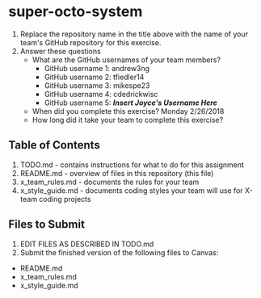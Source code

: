 # super-octo-system

1. Replace the repository name in the title above with the name of your team's GitHub repository for this exercise.
2. Answer these questions
   * What are the GitHub usernames of your team members?
       * GitHub username 1: andrew3ng
       * GitHub username 2: tfiedler14
       * GitHub username 3: mikespe23
       * GitHub username 4: cdedrickwisc
       * GitHub username 5: _**Insert Joyce's Username Here**_
   * When did you complete this exercise? Monday 2/26/2018
   * How long did it take your team to complete this exercise?  

## Table of Contents

1. TODO.md - contains instructions for what to do for this assignment
2. README.md - overview of files in this repository (this file)
3. x_team_rules.md - documents the rules for your team
4. x_style_guide.md - documents coding styles your team will use for X-team coding projects

## Files to Submit

1. EDIT FILES AS DESCRIBED IN TODO.md
2. Submit the finished version of the following files to Canvas:

* README.md
* x_team_rules.md
* x_style_guide.md
